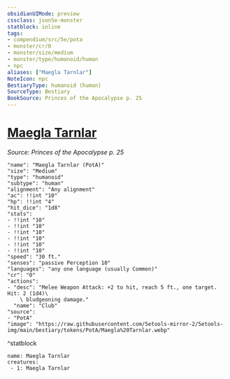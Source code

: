 ```yaml
---
obsidianUIMode: preview
cssclass: json5e-monster
statblock: inline
tags:
- compendium/src/5e/pota
- monster/cr/0
- monster/size/medium
- monster/type/humanoid/human
- npc
aliases: ["Maegla Tarnlar"]
NoteIcon: npc
BestiaryType: humanoid (human)
SourceType: Bestiary
BookSource: Princes of the Apocalypse p. 25
---
```

# [Maegla Tarnlar](2-Mechanics/CLI/bestiary/npc/maegla-tarnlar-pota.md)
*Source: Princes of the Apocalypse p. 25*  

```statblock
"name": "Maegla Tarnlar (PotA)"
"size": "Medium"
"type": "humanoid"
"subtype": "human"
"alignment": "Any alignment"
"ac": !!int "10"
"hp": !!int "4"
"hit_dice": "1d8"
"stats":
- !!int "10"
- !!int "10"
- !!int "10"
- !!int "10"
- !!int "10"
- !!int "10"
"speed": "30 ft."
"senses": "passive Perception 10"
"languages": "any one language (usually Common)"
"cr": "0"
"actions":
- "desc": "Melee Weapon Attack: +2 to hit, reach 5 ft., one target. Hit: 2 (1d4)\
    \ bludgeoning damage."
  "name": "Club"
"source":
- "PotA"
"image": "https://raw.githubusercontent.com/5etools-mirror-2/5etools-img/main/bestiary/tokens/PotA/Maegla%20Tarnlar.webp"
```
^statblock

```encounter-table
name: Maegla Tarnlar
creatures:
 - 1: Maegla Tarnlar
```